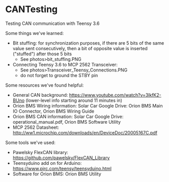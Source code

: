 # CANTesting
Testing CAN communication with Teensy 3.6

Some things we've learned:
- Bit stuffing: for synchronization purposes, if there are 5 bits of the same value sent consecutively, then a bit of opposite value is inserted ("stuffed") after those 5 bits
	- See photos>bit_stuffing.PNG
- Connecting Teensy 3.6 to MCP 2562 Transceiver:
	- See photos>Transceiver_Teensy_Connections.PNG
	- do not forget to ground the STBY pin

Some resources we've found helpful:
- General CAN background: https://www.youtube.com/watch?v=3lkfK2-BUno (lower-level info starting around 11 minutes in)
- Orion BMS Wiring information: Solar Car Google Drive: Orion BMS Main IO Connector, Orion BMS Wiring Guide
- Orion BMS CAN information: Solar Car Google Drive: operational_manual.pdf, Orion BMS Software Utility
- MCP 2562 Datasheet: http://ww1.microchip.com/downloads/en/DeviceDoc/20005167C.pdf

Some tools we've used:
- Pawelsky FlexCAN library: https://github.com/pawelsky/FlexCAN_Library
- Teensyduino add on for Arduino: https://www.pjrc.com/teensy/teensyduino.html
- Software for Orion BMS: Orion BMS Utility
